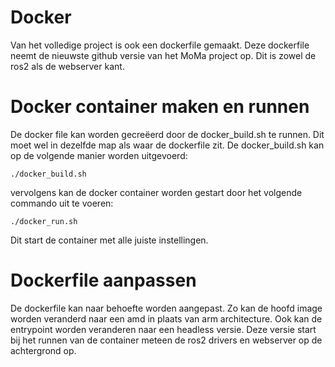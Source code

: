 # Docker
Van het volledige project is ook een dockerfile gemaakt.
Deze dockerfile neemt de nieuwste github versie van het MoMa project op.
Dit is zowel de ros2 als de webserver kant.

# Docker container maken en runnen
De docker file kan worden gecreëerd door de docker_build.sh te runnen. Dit moet wel in dezelfde map als waar de dockerfile zit.
De docker_build.sh kan op de volgende manier worden uitgevoerd:
``` 
./docker_build.sh
```
vervolgens kan de docker container worden gestart door het volgende commando uit te voeren:
```
./docker_run.sh
```
Dit start de container met alle juiste instellingen.

# Dockerfile aanpassen
De dockerfile kan naar behoefte worden aangepast. Zo kan de hoofd image worden veranderd naar een amd in plaats van arm architecture. Ook kan de entrypoint worden veranderen naar een headless versie. Deze versie start bij het runnen van de container meteen de ros2 drivers en webserver op de achtergrond op.
